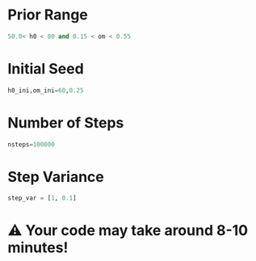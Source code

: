 # Prior Range
```python
50.0< h0 < 80 and 0.15 < om < 0.55
```
# Initial Seed
```python
h0_ini,om_ini=60,0.25
```
# Number of Steps
```python
nsteps=100000
```
# Step Variance
```python
step_var = [1, 0.1]
```
# ⚠️ Your code may take around 8-10 minutes!
